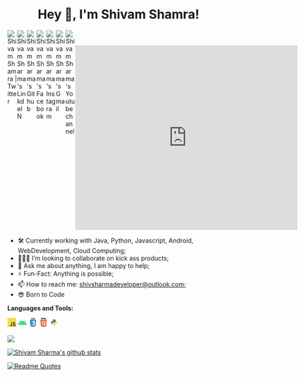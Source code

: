 <html lang="en">
  <head>
    <meta charset="utf-8">
    <meta name="viewport" content="width=device-width, initial-scale=1, shrink-to-fit=no">

   
  </head>
  <body>
  <center><h1>Hey 👋, I'm Shivam Shamra!</h1></center>
  
  <a href="https://twitter.com/ShivamSharmaDev" rel="nofollow">
  <img align="left" alt="Shivam Shamra | Twitter" width="22px" src="https://camo.githubusercontent.com/eacc870029bca30353239d9d629076ba4c18de75/68747470733a2f2f63646e2e6a7364656c6976722e6e65742f6e706d2f73696d706c652d69636f6e734076332f69636f6e732f747769747465722e737667" data-canonical-src="https://cdn.jsdelivr.net/npm/simple-icons@v3/icons/twitter.svg" style="max-width:100%;">
</a>
<a href="https://linkedin.com/in/shivam-sharma-823b801b4" rel="nofollow">
  <img align="left" alt="Shivam Sharma's LinkdeIN" width="22px" src="https://camo.githubusercontent.com/b65faae8871ebbdb99790f2644ea7f3c89800b0c/68747470733a2f2f63646e2e6a7364656c6976722e6e65742f6e706d2f73696d706c652d69636f6e734076332f69636f6e732f6c696e6b6564696e2e737667" data-canonical-src="https://cdn.jsdelivr.net/npm/simple-icons@v3/icons/linkedin.svg" style="max-width:100%;">
</a>

<a href="https://github.com/ShivamSharmaDeveloper">
<img align="left" alt="Shivam Sharma's Github" width="22" src="https://cdn.jsdelivr.net/npm/simple-icons@v3/icons/github.svg" />
</a>

<a href="https://www.facebook.com/profile.php?id=100008167218261">
<img align="left" alt="Shivam Sharma's Facebook" width="22" src="https://cdn.jsdelivr.net/npm/simple-icons@v3/icons/facebook.svg">
</a>

<a href="https://www.instagram.com/_swagy.dude/">
<img align="left" alt="Shivam Sharma's Instagram" width="22" src="https://cdn.jsdelivr.net/npm/simple-icons@v3/icons/instagram.svg">
</a>

<a href="shivsharma7821@gmail.com">
<img align="left" alt="Shivam Sharma's Gmail" width="22" src="https://cdn.jsdelivr.net/npm/simple-icons@v3/icons/gmail.svg">
</a>

<a href="https://www.youtube.com/channel/UCRY6l4-atqPLS83DZXgQvYA">
<img align="left" alt="Shivam Sharma's Youtube channel" width="22" src="https://cdn.jsdelivr.net/npm/simple-icons@v3/icons/youtube.svg">
</a>

<br>
<br>

<div style="width:100%;height:0;padding-bottom:83%;position:relative;"><iframe src="https://giphy.com/embed/wLNuW1tCKRiPmDV5Y4" width="100%" height="100%" style="position:absolute" frameBorder="0" class="giphy-embed" allowFullScreen></iframe></div>

<ul>
<li><g-emoji class="g-emoji" alias="hammer_and_wrench" fallback-src="https://github.githubassets.com/images/icons/emoji/unicode/1f6e0.png">🛠</g-emoji> Currently working with Java, Python, Javascript, Android, WebDevelopment, Cloud Computing;</li>
<li>👨🏻&zwj;💻 I’m looking to collaborate on kick ass products;</li>
<li><g-emoji class="g-emoji" alias="speech_balloon" fallback-src="https://github.githubassets.com/images/icons/emoji/unicode/1f4ac.png">💬</g-emoji> Ask me about anything, I am happy to help;</li>
<li><g-emoji class="g-emoji" alias="zap" fallback-src="https://github.githubassets.com/images/icons/emoji/unicode/26a1.png">⚡️</g-emoji> Fun-Fact: Anything is possible;</li>
<li><g-emoji class="g-emoji" alias="mailbox" fallback-src="https://github.githubassets.com/images/icons/emoji/unicode/1f4eb.png">📫</g-emoji> How to reach me: <a href="mailto:shivsharmadevloper@outlook.com">shivsharmadeveloper@outlook.com</a>;</li>
<li><g-emoji>😎</g-emoji> Born to Code
</ul>


**Languages and Tools:**  

<code><img height="20" src="https://raw.githubusercontent.com/github/explore/80688e429a7d4ef2fca1e82350fe8e3517d3494d/topics/javascript/javascript.png"></code>
<code><img height="20" src="https://raw.githubusercontent.com/github/explore/80688e429a7d4ef2fca1e82350fe8e3517d3494d/topics/android/android.png"></code>
<code><img height="20" src="https://raw.githubusercontent.com/github/explore/80688e429a7d4ef2fca1e82350fe8e3517d3494d/topics/css/css.png"></code>
<code><img height="20" src="https://raw.githubusercontent.com/github/explore/5c058a388828bb5fde0bcafd4bc867b5bb3f26f3/topics/html/html.png"></code>
<code><img height="20" src="https://raw.githubusercontent.com/github/explore/80688e429a7d4ef2fca1e82350fe8e3517d3494d/topics/python/python.png"></code>    

<a><img align="center" src="https://github-readme-stats.vercel.app/api/top-langs/?username=ShivamSharmaDeveloper&layout=compact&theme=radical" />
</a>

[![Shivam Sharma's github stats](https://github-readme-stats.vercel.app/api?username=ShivamSharmaDeveloper&show_icons=true&theme=radical)](https://github.com/ShivamSharmaDeveloper/ShivamSharmaDeveloper)

[![Readme Quotes](https://quotes-github-readme.vercel.app/api?type=horizontal&theme=monokai)](https://github.com/piyushsuthar/github-readme-quotes)


  </body>
</html>
